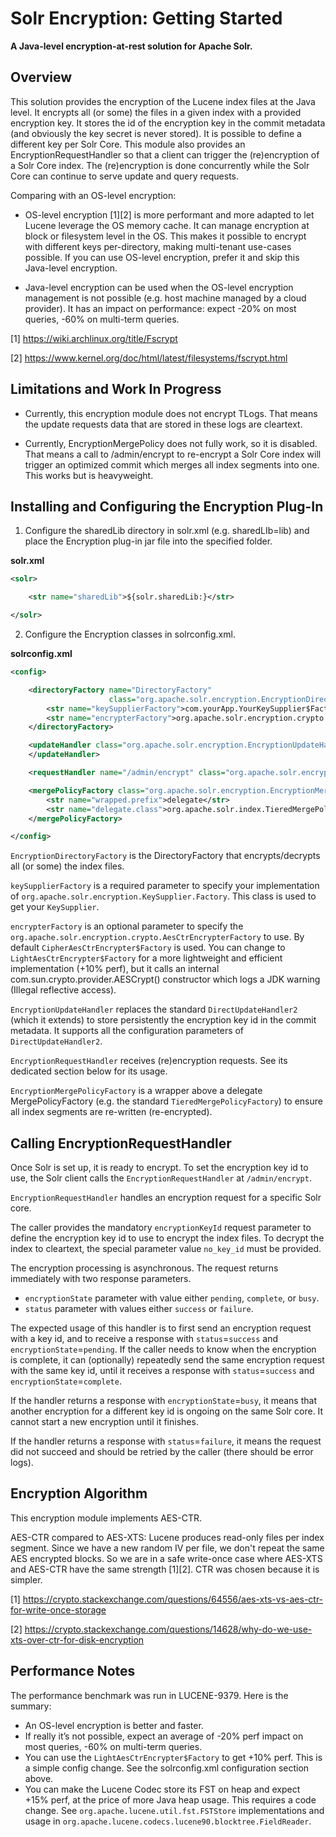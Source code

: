 # Solr Encryption: Getting Started

**A Java-level encryption-at-rest solution for Apache Solr.**

## Overview

This solution provides the encryption of the Lucene index files at the Java level.
It encrypts all (or some) the files in a given index with a provided encryption key.
It stores the id of the encryption key in the commit metadata (and obviously the
key secret is never stored). It is possible to define a different key per Solr Core.
This module also provides an EncryptionRequestHandler so that a client can trigger
the (re)encryption of a Solr Core index. The (re)encryption is done concurrently
while the Solr Core can continue to serve update and query requests.

Comparing with an OS-level encryption:

- OS-level encryption [1][2] is more performant and more adapted to let Lucene
leverage the OS memory cache. It can manage encryption at block or filesystem
level in the OS. This makes it possible to encrypt with different keys per-directory,
making multi-tenant use-cases possible.
If you can use OS-level encryption, prefer it and skip this Java-level encryption.

- Java-level encryption can be used when the OS-level encryption management is
not possible (e.g. host machine managed by a cloud provider). It has an impact
on performance: expect -20% on most queries, -60% on multi-term queries.

[1] https://wiki.archlinux.org/title/Fscrypt

[2] https://www.kernel.org/doc/html/latest/filesystems/fscrypt.html

## Limitations and Work In Progress

- Currently, this encryption module does not encrypt TLogs.
That means the update requests data that are stored in these logs are cleartext.

- Currently, EncryptionMergePolicy does not fully work, so it is disabled.
That means a call to /admin/encrypt to re-encrypt a Solr Core index will trigger
an optimized commit which merges all index segments into one. This works but is
heavyweight.

## Installing and Configuring the Encryption Plug-In

1. Configure the sharedLib directory in solr.xml (e.g. sharedLIb=lib) and place
the Encryption plug-in jar file into the specified folder.

**solr.xml**

```xml
<solr>

    <str name="sharedLib">${solr.sharedLib:}</str>

</solr>
```

2. Configure the Encryption classes in solrconfig.xml.

**solrconfig.xml**

```xml
<config>

    <directoryFactory name="DirectoryFactory"
                      class="org.apache.solr.encryption.EncryptionDirectoryFactory">
        <str name="keySupplierFactory">com.yourApp.YourKeySupplier$Factory</str>
        <str name="encrypterFactory">org.apache.solr.encryption.crypto.CipherAesCtrEncrypter$Factory</str>
    </directoryFactory>

    <updateHandler class="org.apache.solr.encryption.EncryptionUpdateHandler">
    </updateHandler>

    <requestHandler name="/admin/encrypt" class="org.apache.solr.encryption.EncryptionRequestHandler"/>

    <mergePolicyFactory class="org.apache.solr.encryption.EncryptionMergePolicyFactory">
        <str name="wrapped.prefix">delegate</str>
        <str name="delegate.class">org.apache.solr.index.TieredMergePolicyFactory</str>
    </mergePolicyFactory>

</config>
```

`EncryptionDirectoryFactory` is the DirectoryFactory that encrypts/decrypts all (or some) the index files.

`keySupplierFactory` is a required parameter to specify your implementation of
`org.apache.solr.encryption.KeySupplier.Factory`. This class is used to get your `KeySupplier`.

`encrypterFactory` is an optional parameter to specify the `org.apache.solr.encryption.crypto.AesCtrEncrypterFactory`
to use. By default `CipherAesCtrEncrypter$Factory` is used. You can change to `LightAesCtrEncrypter$Factory` for a
more lightweight and efficient implementation (+10% perf), but it calls an internal com.sun.crypto.provider.AESCrypt()
constructor which logs a JDK warning (Illegal reflective access).

`EncryptionUpdateHandler` replaces the standard `DirectUpdateHandler2` (which it extends) to store persistently the
encryption key id in the commit metadata. It supports all the configuration parameters of `DirectUpdateHandler2`.

`EncryptionRequestHandler` receives (re)encryption requests. See its dedicated section below for its usage.

`EncryptionMergePolicyFactory` is a wrapper above a delegate MergePolicyFactory (e.g. the standard
`TieredMergePolicyFactory`) to ensure all index segments are re-written (re-encrypted).

## Calling EncryptionRequestHandler

Once Solr is set up, it is ready to encrypt. To set the encryption key id to use, the Solr client
calls the `EncryptionRequestHandler` at `/admin/encrypt`.

`EncryptionRequestHandler` handles an encryption request for a specific Solr core.

The caller provides the mandatory `encryptionKeyId` request parameter to define the encryption
key id to use to encrypt the index files. To decrypt the index to cleartext, the special parameter
value `no_key_id` must be provided.

The encryption processing is asynchronous. The request returns immediately with two response parameters.
- `encryptionState` parameter with value either `pending`, `complete`, or `busy`.
- `status` parameter with values either `success` or `failure`.

The expected usage of this handler is to first send an encryption request with a key id, and to receive
a response with `status`=`success` and `encryptionState`=`pending`. If the caller needs to know when the
encryption is complete, it can (optionally) repeatedly send the same encryption request with the same key id,
until it receives a response with `status`=`success` and `encryptionState`=`complete`.

If the handler returns a response with `encryptionState`=`busy`, it means that another encryption for a
different key id is ongoing on the same Solr core. It cannot start a new encryption until it finishes.

If the handler returns a response with `status`=`failure`, it means the request did not succeed and should be
retried by the caller (there should be error logs).

## Encryption Algorithm

This encryption module implements AES-CTR.

AES-CTR compared to AES-XTS:
Lucene produces read-only files per index segment. Since we have a new random IV per file, we don't repeat
the same AES encrypted blocks. So we are in a safe write-once case where AES-XTS and AES-CTR have the same
strength [1][2]. CTR was chosen because it is simpler.

[1] https://crypto.stackexchange.com/questions/64556/aes-xts-vs-aes-ctr-for-write-once-storage

[2] https://crypto.stackexchange.com/questions/14628/why-do-we-use-xts-over-ctr-for-disk-encryption

## Performance Notes

The performance benchmark was run in LUCENE-9379. Here is the summary:

- An OS-level encryption is better and faster.
- If really it’s not possible, expect an average of -20% perf impact on most queries, -60% on multi-term queries.
- You can use the `LightAesCtrEncrypter$Factory` to get +10% perf. This is a simple config change. See the
solrconfig.xml configuration section above.
- You can make the Lucene Codec store its FST on heap and expect +15% perf, at the price of more Java heap usage.
This requires a code change. See `org.apache.lucene.util.fst.FSTStore` implementations and usage in
`org.apache.lucene.codecs.lucene90.blocktree.FieldReader`.